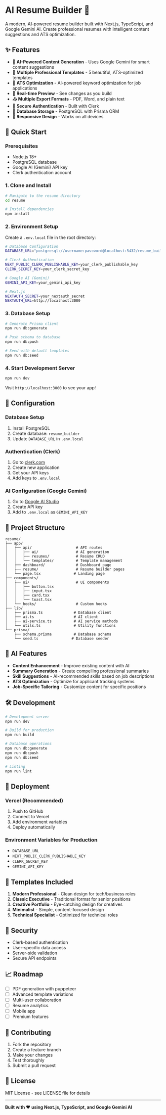 # AI Resume Builder 🚀

A modern, AI-powered resume builder built with Next.js, TypeScript, and Google Gemini AI. Create professional resumes with intelligent content suggestions and ATS optimization.

## ✨ Features

- 🤖 **AI-Powered Content Generation** - Uses Google Gemini for smart content suggestions
- 📄 **Multiple Professional Templates** - 5 beautiful, ATS-optimized templates
- 🎯 **ATS Optimization** - AI-powered keyword optimization for job applications
- 📱 **Real-time Preview** - See changes as you build
- 📤 **Multiple Export Formats** - PDF, Word, and plain text
- 🔐 **Secure Authentication** - Built with Clerk
- 💾 **Database Storage** - PostgreSQL with Prisma ORM
- 🎨 **Responsive Design** - Works on all devices

## 🚀 Quick Start

### Prerequisites

- Node.js 18+
- PostgreSQL database
- Google AI (Gemini) API key
- Clerk authentication account

### 1. Clone and Install

```bash
# Navigate to the resume directory
cd resume

# Install dependencies
npm install
```

### 2. Environment Setup

Create a `.env.local` file in the root directory:

```bash
# Database Configuration
DATABASE_URL="postgresql://username:password@localhost:5432/resume_builder"

# Clerk Authentication
NEXT_PUBLIC_CLERK_PUBLISHABLE_KEY=your_clerk_publishable_key
CLERK_SECRET_KEY=your_clerk_secret_key

# Google AI (Gemini)
GEMINI_API_KEY=your_gemini_api_key

# Next.js
NEXTAUTH_SECRET=your_nextauth_secret
NEXTAUTH_URL=http://localhost:3000
```

### 3. Database Setup

```bash
# Generate Prisma client
npm run db:generate

# Push schema to database
npm run db:push

# Seed with default templates
npm run db:seed
```

### 4. Start Development Server

```bash
npm run dev
```

Visit `http://localhost:3000` to see your app!

## 🔧 Configuration

### Database Setup

1. Install PostgreSQL
2. Create database: `resume_builder`
3. Update `DATABASE_URL` in `.env.local`

### Authentication (Clerk)

1. Go to [clerk.com](https://clerk.com)
2. Create new application
3. Get your API keys
4. Add keys to `.env.local`

### AI Configuration (Google Gemini)

1. Go to [Google AI Studio](https://makersuite.google.com/app/apikey)
2. Create API key
3. Add to `.env.local` as `GEMINI_API_KEY`

## 📁 Project Structure

```
resume/
├── app/
│   ├── api/                    # API routes
│   │   ├── ai/                 # AI generation
│   │   ├── resumes/            # Resume CRUD
│   │   └── templates/          # Template management
│   ├── dashboard/              # Dashboard page
│   ├── resume/                 # Resume builder pages
│   └── page.tsx               # Landing page
├── components/
│   ├── ui/                     # UI components
│   │   ├── button.tsx
│   │   ├── input.tsx
│   │   ├── card.tsx
│   │   └── toast.tsx
│   └── hooks/                  # Custom hooks
├── lib/
│   ├── prisma.ts              # Database client
│   ├── ai.ts                  # AI client
│   ├── ai-service.ts          # AI service methods
│   └── utils.ts               # Utility functions
└── prisma/
    ├── schema.prisma          # Database schema
    └── seed.ts               # Database seeder
```

## 🎯 AI Features

- **Content Enhancement** - Improve existing content with AI
- **Summary Generation** - Create compelling professional summaries
- **Skill Suggestions** - AI-recommended skills based on job descriptions
- **ATS Optimization** - Optimize for applicant tracking systems
- **Job-Specific Tailoring** - Customize content for specific positions

## 🛠️ Development

```bash
# Development server
npm run dev

# Build for production
npm run build

# Database operations
npm run db:generate
npm run db:push
npm run db:seed

# Linting
npm run lint
```

## 🚀 Deployment

### Vercel (Recommended)

1. Push to GitHub
2. Connect to Vercel
3. Add environment variables
4. Deploy automatically

### Environment Variables for Production

- `DATABASE_URL`
- `NEXT_PUBLIC_CLERK_PUBLISHABLE_KEY`
- `CLERK_SECRET_KEY`
- `GEMINI_API_KEY`

## 🎨 Templates Included

1. **Modern Professional** - Clean design for tech/business roles
2. **Classic Executive** - Traditional format for senior positions
3. **Creative Portfolio** - Eye-catching design for creatives
4. **Minimalist** - Simple, content-focused design
5. **Technical Specialist** - Optimized for technical roles

## 🔐 Security

- Clerk-based authentication
- User-specific data access
- Server-side validation
- Secure API endpoints

## 📈 Roadmap

- [ ] PDF generation with puppeteer
- [ ] Advanced template variations
- [ ] Multi-user collaboration
- [ ] Resume analytics
- [ ] Mobile app
- [ ] Premium features

## 🤝 Contributing

1. Fork the repository
2. Create a feature branch
3. Make your changes
4. Test thoroughly
5. Submit a pull request

## 📄 License

MIT License - see LICENSE file for details

---

**Built with ❤️ using Next.js, TypeScript, and Google Gemini AI**
